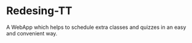 # Redesing-TT
A WebApp which helps to schedule extra classes and quizzes in an easy and convenient way.
